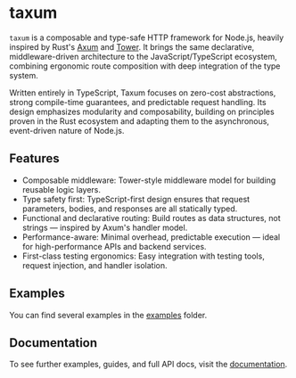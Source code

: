 # taxum

`taxum` is a composable and type-safe HTTP framework for Node.js, heavily inspired by Rust's
[Axum](https://github.com/tokio-rs/axum) and [Tower](https://github.com/tower-rs/tower). It brings the same declarative,
middleware-driven architecture to the JavaScript/TypeScript ecosystem, combining ergonomic route composition with deep
integration of the type system.

Written entirely in TypeScript, Taxum focuses on zero-cost abstractions, strong compile-time guarantees, and predictable
request handling. Its design emphasizes modularity and composability, building on principles proven in the Rust
ecosystem and adapting them to the asynchronous, event-driven nature of Node.js.

## Features

- Composable middleware: Tower-style middleware model for building reusable logic layers.
- Type safety first: TypeScript-first design ensures that request parameters, bodies, and responses are all statically
  typed.
- Functional and declarative routing: Build routes as data structures, not strings — inspired by Axum's handler model.
- Performance-aware: Minimal overhead, predictable execution — ideal for high-performance APIs and backend services.
- First-class testing ergonomics: Easy integration with testing tools, request injection, and handler isolation.

## Examples

You can find several examples in the [examples](packages/examples) folder.

## Documentation

To see further examples, guides, and full API docs, visit the [documentation](https://dasprid.github.io/taxum).
